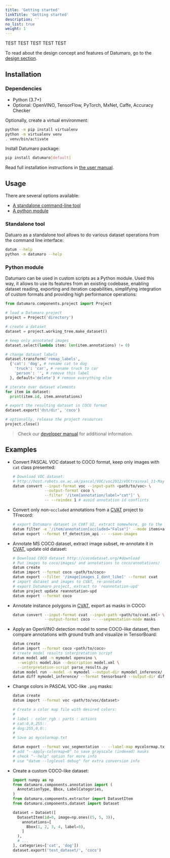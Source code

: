 ```yaml
---
title: 'Getting started'
linkTitle: 'Getting started'
description: ''
no_list: true
weight: 1
---
```


TEST
TEST
TEST
TEST
TEST

To read about the design concept and features of Datumaro, go to the [design section](/docs/BROKENLINK/).

## Installation

### Dependencies

- Python (3.7+)
- Optional: OpenVINO, TensorFlow, PyTorch, MxNet, Caffe, Accuracy Checker

Optionally, create a virtual environment:

``` bash
python -m pip install virtualenv
python -m virtualenv venv
. venv/bin/activate
```

Install Datumaro package:

``` bash
pip install datumaro[default]
```

Read full installation instructions in [the user manual](/docs/user-manual/installation).

## Usage

There are several options available:
- [A standalone command-line tool](#standalone-tool)
- [A python module](#python-module)

### Standalone tool

Datuaro as a standalone tool allows to do various dataset operations from
the command line interface:

``` bash
datum --help
python -m datumaro --help
```

### Python module

Datumaro can be used in custom scripts as a Python module. Used this way, it
allows to use its features from an existing codebase, enabling dataset
reading, exporting and iteration capabilities, simplifying integration of custom
formats and providing high performance operations:

``` python
from datumaro.components.project import Project

# load a Datumaro project
project = Project('directory')

# create a dataset
dataset = project.working_tree.make_dataset()

# keep only annotated images
dataset.select(lambda item: len(item.annotations) != 0)

# change dataset labels
dataset.transform('remap_labels',
  {'cat': 'dog', # rename cat to dog
    'truck': 'car', # rename truck to car
    'person': '', # remove this label
  }, default='delete') # remove everything else

# iterate over dataset elements
for item in dataset:
  print(item.id, item.annotations)

# export the resulting dataset in COCO format
dataset.export('dst/dir', 'coco')

# optionally, release the project resources
project.close()
```

> Check our [developer manual](/docs/developer_manual/) for additional
  information.

## Examples

<!--lint disable list-item-indent-->
<!--lint disable list-item-bullet-indent-->

- Convert PASCAL VOC dataset to COCO format, keep only images with `cat` class
  presented:
  ```bash
  # Download VOC dataset:
  # http://host.robots.ox.ac.uk/pascal/VOC/voc2012/VOCtrainval_11-May-2012.tar
  datum convert --input-format voc --input-path <path/to/voc> \
                --output-format coco \
                --filter '/item[annotation/label="cat"]' \
                -- --reindex 1 # avoid annotation id conflicts
  ```

- Convert only non-`occluded` annotations from a
  [CVAT](https://github.com/openvinotoolkit/cvat) project to TFrecord:
  ```bash
  # export Datumaro dataset in CVAT UI, extract somewhere, go to the project dir
  datum filter -e '/item/annotation[occluded="False"]' --mode items+anno
  datum export --format tf_detection_api -- --save-images
  ```

- Annotate MS COCO dataset, extract image subset, re-annotate it in
  [CVAT](https://github.com/openvinotoolkit/cvat), update old dataset:
  ```bash
  # Download COCO dataset http://cocodataset.org/#download
  # Put images to coco/images/ and annotations to coco/annotations/
  datum create
  datum import --format coco <path/to/coco>
  datum export --filter '/image[images_I_dont_like]' --format cvat
  # import dataset and images to CVAT, re-annotate
  # export Datumaro project, extract to 'reannotation-upd'
  datum project update reannotation-upd
  datum export --format coco
  ```

- Annotate instance polygons in
  [CVAT](https://github.com/openvinotoolkit/BROKENLINK), export as masks in COCO:
  ```bash
  datum convert --input-format cvat --input-path <path/to/cvat.xml> \
                --output-format coco -- --segmentation-mode masks
  ```

- Apply an OpenVINO detection model to some COCO-like dataset,
  then compare annotations with ground truth and visualize in TensorBoard:
  ```bash
  datum create
  datum import --format coco <path/to/coco>
  # create model results interpretation script
  datum model add -n mymodel openvino \
    --weights model.bin --description model.xml \
    --interpretation-script parse_results.py
  datum model run --model -n mymodel --output-dir mymodel_inference/
  datum diff mymodel_inference/ --format tensorboard --output-dir diff
  ```

- Change colors in PASCAL VOC-like `.png` masks:
  ```bash
  datum create
  datum import --format voc <path/to/voc/dataset>

  # Create a color map file with desired colors:
  #
  # label : color_rgb : parts : actions
  # cat:0,0,255::
  # dog:255,0,0::
  #
  # Save as mycolormap.txt

  datum export --format voc_segmentation -- --label-map mycolormap.txt
  # add "--apply-colormap=0" to save grayscale (indexed) masks
  # check "--help" option for more info
  # use "datum --loglevel debug" for extra conversion info
  ```

- Create a custom COCO-like dataset:
  ```python
  import numpy as np
  from datumaro.components.annotation import (
    AnnotationType, Bbox, LabelCategories,
  )
  from datumaro.components.extractor import DatasetItem
  from datumaro.components.dataset import Dataset

  dataset = Dataset([
    DatasetItem(id=0, image=np.ones((5, 5, 3)),
      annotations=[
        Bbox(1, 2, 3, 4, label=0),
      ]
    ),
    # ...
  ], categories=['cat', 'dog'])
  dataset.export('test_dataset/', 'coco')
  ```

<!--lint enable list-item-bullet-indent-->
<!--lint enable list-item-indent-->

